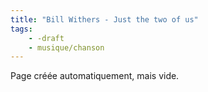```yaml
---
title: "Bill Withers - Just the two of us"
tags:
    - -draft
    - musique/chanson
---
```


Page créée automatiquement, mais vide.
